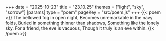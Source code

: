 +++
date = "2025-10-23"
title = "23.10.25"
themes = ["light", "sky", "sorrow"]
[params]
  type = "poem"
  pageKey = "src/poem.js"
+++
{{< poem >}}
The bellowed fog in open night,
Becomes unremarkable in the navy folds,
Buried in something thinner than shadows,
Something like the lonely sky.
For a friend, the eve is vacuous,
Though it truly is an eve within.
{{< /poem >}}